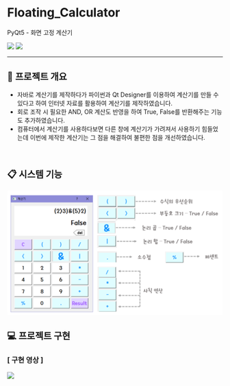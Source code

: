 # Floating_Calculator
PyQt5 - 화면 고정 계산기

<p> 
 
<img src="https://img.shields.io/badge/Python-3776AB?style=flat-square&logo=Python&logoColor=white"/>
<img src="https://img.shields.io/badge/Qt-41CD52?style=flat-square&logo=Qt&logoColor=white"/>

</p>
<hr>

## 📑 프로젝트 개요
- 자바로 계산기를 제작하다가 파이썬과 Qt Designer를 이용하여 계산기를 만들 수 있다고 하여 인터넷 자료를 활용하여 계산기를 제작하였습니다.<br>
- 회로 조작 시 필요한 AND, OR 계산도 반영을 하여 True, False를 반환해주는 기능도 추가하였습니다.<Br>
- 컴퓨터에서 계산기를 사용하다보면 다른 창에 계산기가 가려져서 사용하기 힘들었는데 이번에 제작한 계산기는 그 점을 해결하여 불편한 점을 개선하였습니다.<Br>
<br>

## 📋 시스템 기능
<img src="libs/기능.png">


<br>

## 💻 프로젝트 구현

### [ 구현 영상 ]
<img src="imgs/구현영상.gif">
